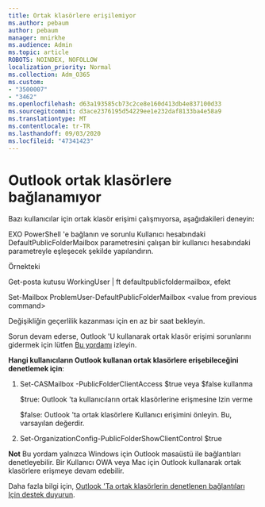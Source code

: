 ```yaml
---
title: Ortak klasörlere erişilemiyor
ms.author: pebaum
author: pebaum
manager: mnirkhe
ms.audience: Admin
ms.topic: article
ROBOTS: NOINDEX, NOFOLLOW
localization_priority: Normal
ms.collection: Adm_O365
ms.custom:
- "3500007"
- "3462"
ms.openlocfilehash: d63a193585cb73c2ce8e160d413db4e837100d33
ms.sourcegitcommit: d3ace2376195d54229ee1e232daf8133ba4e58a9
ms.translationtype: MT
ms.contentlocale: tr-TR
ms.lasthandoff: 09/03/2020
ms.locfileid: "47341423"
---
```

# <a name="outlook-cannot-connect-to-public-folders"></a>Outlook ortak klasörlere bağlanamıyor

Bazı kullanıcılar için ortak klasör erişimi çalışmıyorsa, aşağıdakileri deneyin:

EXO PowerShell 'e bağlanın ve sorunlu Kullanıcı hesabındaki DefaultPublicFolderMailbox parametresini çalışan bir kullanıcı hesabındaki parametreyle eşleşecek şekilde yapılandırın.

Örnekteki

Get-posta kutusu WorkingUser | ft defaultpublicfoldermailbox, efekt

Set-Mailbox ProblemUser-DefaultPublicFolderMailbox \<value from previous command>

Değişikliğin geçerlilik kazanması için en az bir saat bekleyin.

Sorun devam ederse, Outlook 'U kullanarak ortak klasör erişimi sorunlarını gidermek için lütfen [Bu yordamı](https://aka.ms/pfcte) izleyin.
 
**Hangi kullanıcıların Outlook kullanan ortak klasörlere erişebileceğini denetlemek için**:

1.  Set-CASMailbox <mailboxname> -PublicFolderClientAccess $true veya $false kullanma  
      
    $true: Outlook 'ta kullanıcıların ortak klasörlerine erişmesine Izin verme  
      
    $false: Outlook 'ta ortak klasörlere Kullanıcı erişimini önleyin. Bu, varsayılan değerdir.  
        
2.  Set-OrganizationConfig-PublicFolderShowClientControl $true   
      
**Not** Bu yordam yalnızca Windows için Outlook masaüstü ile bağlantıları denetleyebilir. Bir Kullanıcı OWA veya Mac için Outlook kullanarak ortak klasörlere erişmeye devam edebilir.
 
Daha fazla bilgi için, [Outlook 'Ta ortak klasörlerin denetlenen bağlantıları Için destek duyurun](https://aka.ms/controlpf).